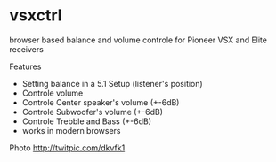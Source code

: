 vsxctrl
=======

browser based balance and volume controle for Pioneer VSX and Elite receivers

Features
- Setting balance in a 5.1 Setup (listener's position)
- Controle volume
- Controle Center speaker's volume (+-6dB)
- Controle Subwoofer's volume (+-6dB)
- Controle Trebble and Bass (+-6dB)
- works in modern browsers

Photo
http://twitpic.com/dkvfk1
